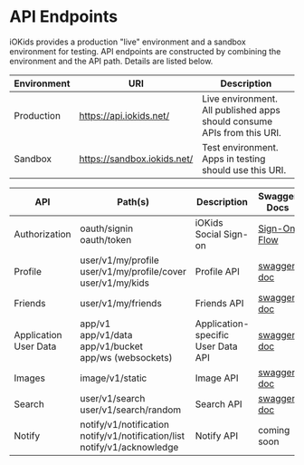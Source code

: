 # API Endpoints

iOKids provides a production "live" environment and a sandbox environment for testing. API endpoints are constructed by
combining the environment and the API path. Details are listed below.

| Environment | URI | Description |
| ----------- | --- | ----------- |
| Production | https://api.iokids.net/ | Live environment. All published apps should consume APIs from this URI. |
| Sandbox | https://sandbox.iokids.net/ | Test environment. Apps in testing should use this URI. |


| API | Path(s) | Description | Swagger Docs |
| --- | ------- | ----------- | ------------ | 
| Authorization | oauth/signin <br/> oauth/token | iOKids Social Sign-on | [Sign-On Flow](/iOKids-SSO.md) |
| Profile | user/v1/my/profile <br/> user/v1/my/profile/cover <br/> user/v1/my/kids | Profile API | [swagger doc](https://app.swaggerhub.com/apis/iOKids/Profile/1.0.0) |
| Friends | user/v1/my/friends | Friends API | [swagger doc](https://app.swaggerhub.com/apis/iOKids/Friends/1.0.0) |
| Application User Data | app/v1 <br/> app/v1/data <br/> app/v1/bucket <br> app/ws (websockets) | Application-specific User Data API | [swagger doc](https://app.swaggerhub.com/apis/iOKids/ApplicationUserData/1.0.0) |
| Images | image/v1/static | Image API | [swagger doc](https://app.swaggerhub.com/apis/iOKids/Image/1.0.0) |
| Search | user/v1/search <br/> user/v1/search/random | Search API | [swagger doc](https://app.swaggerhub.com/apis/iOKids/Search/1.0.0) |
| Notify | notify/v1/notification <br/> notify/v1/notification/list <br> notify/v1/acknowledge | Notify API | coming soon |
